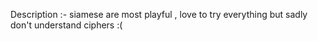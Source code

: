 Description :- siamese are most playful , love to try everything but sadly don't understand ciphers :(
